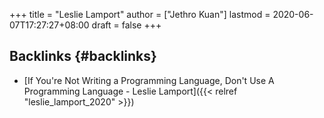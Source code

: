 +++
title = "Leslie Lamport"
author = ["Jethro Kuan"]
lastmod = 2020-06-07T17:27:27+08:00
draft = false
+++

## Backlinks {#backlinks}

- [If You're Not Writing a Programming Language, Don't Use A Programming Language - Leslie Lamport]({{< relref "leslie_lamport_2020" >}})
